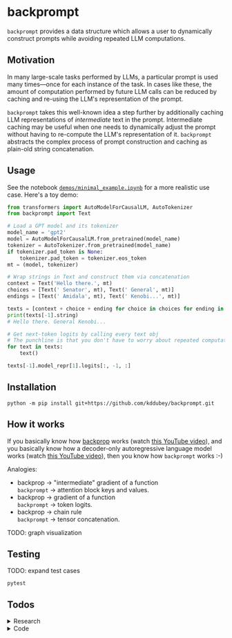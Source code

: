 # backprompt

`backprompt` provides a data structure which allows a user to dynamically
construct prompts while avoiding repeated LLM computations.


## Motivation

In many large-scale tasks performed by LLMs, a particular prompt is used many
times—once for each instance of the task. In cases like these, the amount of
computation performed by future LLM calls can be reduced by caching and re-using
the LLM's representation of the prompt.

`backprompt` takes this well-known idea a step further by additionally caching
LLM representations of *intermediate* text in the prompt. Intermediate caching
may be useful when one needs to dynamically adjust the prompt without having to
re-compute the LLM's representation of it. `backprompt` abstracts the complex
process of prompt construction and caching as plain-old string concatenation.


## Usage

See the notebook
[`demos/minimal_example.ipynb`](https://github.com/kddubey/backprompt/blob/main/demos/minimal_example.ipynb)
for a more realistic use case. Here's a toy demo:

```python
from transformers import AutoModelForCausalLM, AutoTokenizer
from backprompt import Text

# Load a GPT model and its tokenizer
model_name = 'gpt2'
model = AutoModelForCausalLM.from_pretrained(model_name)
tokenizer = AutoTokenizer.from_pretrained(model_name)
if tokenizer.pad_token is None:
    tokenizer.pad_token = tokenizer.eos_token
mt = (model, tokenizer)

# Wrap strings in Text and construct them via concatenation
context = Text('Hello there.', mt)
choices = [Text(' Senator', mt), Text(' General', mt)]
endings = [Text(' Amidala', mt), Text(' Kenobi...', mt)]

texts = [context + choice + ending for choice in choices for ending in endings]
print(texts[-1].string)
# Hello there. General Kenobi...

# Get next-token logits by calling every text obj
# The punchline is that you don't have to worry about repeated computation
for text in texts:
    text()

texts[-1].model_repr[1].logits[:, -1, :]
```


## Installation

```
python -m pip install git+https://github.com/kddubey/backprompt.git
```


## How it works

If you basically know how
[backprop](https://en.wikipedia.org/wiki/Backpropagation) works (watch [this
YouTube video](https://www.youtube.com/watch?v=VMj-3S1tku0)), and you basically
know how a decoder-only autoregressive language model works (watch [this YouTube
video](https://www.youtube.com/watch?v=kCc8FmEb1nY)), then you know how
`backprompt` works :-)

Analogies:
  - backprop &rarr; "intermediate" gradient of a function<br>
    `backprompt` &rarr; attention block keys and values.
  - backprop &rarr; gradient of a function<br>
    `backprompt` &rarr; token logits.
  - backprop &rarr; chain rule<br>
    `backprompt` &rarr; tensor concatenation.

TODO: graph visualization


## Testing

TODO: expand test cases

```
pytest
```


## Todos

<details>
<summary>Research</summary>

- [ ] What's the computational complexity of using past keys and values wrt #
  tokens?
- [ ] Do few-shot prompts exhibit interesting independencies? If so, one could
  construct prompts using different examples on the fly.

</details>

<details>
<summary>Code</summary>

- [ ] Expand tests
  - [ ] More autoregressive LMs
  - [ ] More string breakdowns
- [ ] Graph visualization
- [ ] Allow for frozen representations / custom independencies in the graph
- [ ] Batching
- [ ] Eager mode
- [ ] `ModelRepr` dataclass for convenience
    - [ ] Add and update a `token_logprobs` attribute to the LM output obj
    - [ ] By default, only keep last (non-pad) token's logits in the LM output
      obj
- [ ] Documentation?

</details>
